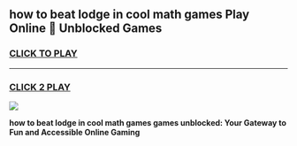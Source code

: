 
## how to beat lodge in cool math games Play Online 👋 Unblocked Games
<h3>
<a href="https://news.freeplayer.one?title=how_to_beat_lodge_in_cool_math_games&ref=17CMG">CLICK TO PLAY</a></h3>
<hr>

<h3>
<a href="https://news.freeplayer.one?title=how_to_beat_lodge_in_cool_math_games&ref=17CMG">CLICK 2 PLAY</a>
  
</h3>

<a href="https://news.freeplayer.one?title=how_to_beat_lodge_in_cool_math_games&ref=17CMG/"><img src="https://clearcache.store/games.png"></a>


**how to beat lodge in cool math games games unblocked: Your Gateway to Fun and Accessible Online Gaming**
